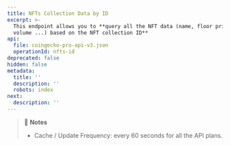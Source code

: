 ```yaml
---
title: NFTs Collection Data by ID
excerpt: >-
  This endpoint allows you to **query all the NFT data (name, floor price, 24hr
  volume ...) based on the NFT collection ID**
api:
  file: coingecko-pro-api-v3.json
  operationId: nfts-id
deprecated: false
hidden: false
metadata:
  title: ''
  description: ''
  robots: index
next:
  description: ''
---
```

> 📘 **Notes**
>
> * Cache / Update Frequency: every 60 seconds for all the API plans.
